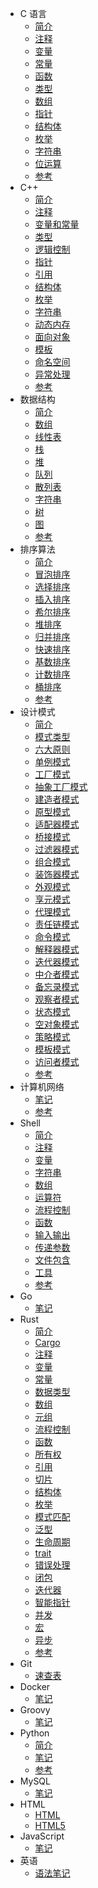 - C 语言
  - [简介](c/intro.md)
  - [注释](c/comment.md)
  - [变量](c/var.md)
  - [常量](c/const.md)
  - [函数](c/func.md)
  - [类型](c/type.md)
  - [数组](c/array.md)
  - [指针](c/pointer.md)
  - [结构体](c/struct.md)
  - [枚举](c/enum.md)
  - [字符串](c/string.md)
  - [位运算](c/bit_operation.md)
  - [参考](c/reference.md)
- C++
  - [简介](c++/intro.md)
  - [注释](c++/comment.md)
  - [变量和常量](c++/var_const.md)
  - [类型](c++/types.md)
  - [逻辑控制](c++/expression.md)
  - [指针](c++/pointer.md)
  - [引用](c++/refers.md)
  - [结构体](c++/struct.md)
  - [枚举](c++/enum.md)
  - [字符串](c++/string.md)
  - [动态内存](c++/new_delete.md)
  - [面向对象](c++/objects.md)
  - [模板](c++/template.md)
  - [命名空间](c++/namespace.md)
  - [异常处理](c++/exception.md)
  - [参考](c++/reference.md)
- 数据结构
  - [简介](data_structure/intro.md)
  - [数组](data_structure/array.md)
  - [线性表](data_structure/list.md)
  - [栈](data_structure/stack.md)
  - [堆](data_structure/heap.md)
  - [队列](data_structure/queue.md)
  - [散列表](data_structure/hash_table.md)
  - [字符串](data_structure/string.md)
  - [树](data_structure/tree.md)
  - [图](data_structure/graph.md)
  - [参考](data_structure/reference.md)
- 排序算法
  - [简介](algorithm/sort/intro.md)
  - [冒泡排序](algorithm/sort/bubble_sort.md)
  - [选择排序](algorithm/sort/simple_selection_sort.md)
  - [插入排序](algorithm/sort/straight_insertion_sort.md)
  - [希尔排序](algorithm/sort/shell_sort.md)
  - [堆排序](algorithm/sort/heap_sort.md)
  - [归并排序](algorithm/sort/merge_sort.md)
  - [快速排序](algorithm/sort/quick_sort.md)
  - [基数排序](algorithm/sort/radix_sort.md)
  - [计数排序](algorithm/sort/counting_sort.md)
  - [桶排序](algorithm/sort/bucket_sort.md)
  - [参考](algorithm/sort/reference.md)
- 设计模式
  - [简介](design_pattern/intro.md)
  - [模式类型](design_pattern/type.md)
  - [六大原则](design_pattern/principle.md)
  - [单例模式](design_pattern/singleton.md)
  - [工厂模式](design_pattern/factory.md)
  - [抽象工厂模式](design_pattern/abstract_factory.md)
  - [建造者模式](design_pattern/builder.md)
  - [原型模式](design_pattern/prototype.md)
  - [适配器模式](design_pattern/adapter.md)
  - [桥接模式](design_pattern/bridge.md)
  - [过滤器模式](design_pattern/filter.md)
  - [组合模式](design_pattern/composite.md)
  - [装饰器模式](design_pattern/decorator.md)
  - [外观模式](design_pattern/facade.md)
  - [享元模式](design_pattern/flyweight.md)
  - [代理模式](design_pattern/proxy.md)
  - [责任链模式](design_pattern/chain_of_responsibility.md)
  - [命令模式](design_pattern/command.md)
  - [解释器模式](design_pattern/interpreter.md)
  - [迭代器模式](design_pattern/iterator.md)
  - [中介者模式](design_pattern/mediator.md)
  - [备忘录模式](design_pattern/memento.md)
  - [观察者模式](design_pattern/observer.md)
  - [状态模式](design_pattern/state.md)
  - [空对象模式](design_pattern/null_object.md)
  - [策略模式](design_pattern/strategy.md)
  - [模板模式](design_pattern/template.md)
  - [访问者模式](design_pattern/visitor.md)
  - [参考](design_pattern/reference.md)
- 计算机网络
  - [笔记](network/learn.md)
  - [参考](network/reference.md)
- Shell
  - [简介](shell/intro.md)
  - [注释](shell/comment.md)
  - [变量](shell/var.md)
  - [字符串](shell/string.md)
  - [数组](shell/array.md)
  - [运算符](shell/operator.md)
  - [流程控制](shell/expression.md)
  - [函数](shell/func.md)
  - [输入输出](shell/io.md)
  - [传递参数](shell/arguments.md)
  - [文件包含](shell/include_file.md)
  - [工具](shell/tools.md)
  - [参考](shell/reference.md)
- Go
  - [笔记](go/learn_go.md)
- Rust
  - [简介](rust/intro.md)
  - [Cargo](rust/cargo.md)
  - [注释](rust/comments.md)
  - [变量](rust/varialbles.md)
  - [常量](rust/const.md)
  - [数据类型](rust/data_types.md)
  - [数组](rust/array.md)
  - [元组](rust/tuple.md)
  - [流程控制](rust/control_flow.md)
  - [函数](rust/functions.md)
  - [所有权](rust/ownership.md)
  - [引用](rust/referencs.md)
  - [切片](rust/slice.md)
  - [结构体](rust/structs.md)
  - [枚举](rust/enum.md)
  - [模式匹配](rust/match.md)
  - [泛型](rust/generics.md)
  - [生命周期](rust/lifetime.md)
  - [trait](rust/traits.md)
  - [错误处理](rust/error_handling.md)
  - [闭包](rust/closure.md)
  - [迭代器](rust/iterator.md)
  - [智能指针](rust/smart_pointer.md)
  - [并发](rust/concurrency.md)
  - [宏](rust/macros.md)
  - [异步](rust)
  - [参考](rust/refers.md)
- Git
  - [速查表](git/query.md)
- Docker
  - [笔记](docker/learn.md)
- Groovy
  - [笔记](groovy/learn.md)
- Python
  - [简介](python/intro.md)
  - [笔记](python/learn.md)
  - [参考](python/reference.md)
- MySQL
  - [笔记](mysql/learn.md)
- HTML
  - [HTML](html/learn_html.md)
  - [HTML5](html/learn_html5.md)
- JavaScript
  - [笔记](javascript/learn.md)
- 英语
  - [语法笔记](english/learn.md)
